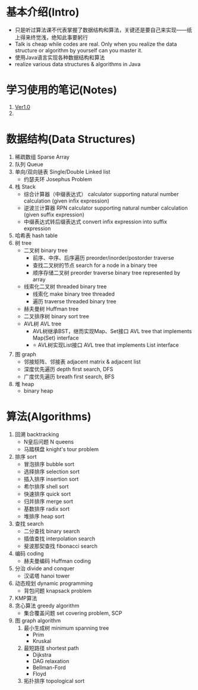 # 基本介绍(Intro)

- 只是听过算法课不代表掌握了数据结构和算法，关键还是要自己来实现——纸上得来终觉浅，绝知此事要躬行
- Talk is cheap while codes are real. Only when you realize the data structure or algorithm by yourself can you master it.
- 使用Java语言实现各种数据结构和算法
- realize various data structures & algorithms in Java

# 学习使用的笔记(Notes)
1. [Ver1.0](https://github.com/el-nino2020/note-of-learning/blob/main/%E6%95%B0%E6%8D%AE%E7%BB%93%E6%9E%84%E4%B8%8E%E7%AE%97%E6%B3%95/%E6%95%B0%E6%8D%AE%E7%BB%93%E6%9E%84%E4%B8%8E%E7%AE%97%E6%B3%95%E7%AC%94%E8%AE%B0%20Ver1.0%20.md)
2. 


# 数据结构(Data Structures)
1. 稀疏数组 Sparse Array
2. 队列 Queue
3. 单向/双向链表 Single/Double Linked list
    - 约瑟夫环 Josephus Problem
4. 栈 Stack
    - 综合计算器（中缀表达式） calculator supporting natural number calculation (given infix expression)
    - 逆波兰计算器 RPN calculator supporting natural number calculation (given suffix expression)
    - 中缀表达式转后缀表达式 convert infix expression into suffix expression
5. 哈希表 hash table
6. 树 tree
    - 二叉树 binary tree
        - 前序、中序、后序遍历 preorder/inorder/postorder traverse
        - 查找二叉树的节点 search for a node in a binary tree
        - 顺序存储二叉树 preorder traverse binary tree represented by array
    - 线索化二叉树 threaded binary tree
        - 线索化 make binary tree threaded
        - 遍历 traverse threaded binary tree
    - 赫夫曼树 Huffman tree
    - 二叉排序树 binary sort tree
    - AVL树 AVL tree
        - AVL树继承BST，继而实现Map、Set接口 AVL tree that implements Map(Set) interface
        - :star: AVL树实现List接口 AVL tree that implements List interface
7. 图 graph
    - 邻接矩阵、邻接表 adjacent matrix & adjacent list
    - 深度优先遍历 depth first search, DFS
    - 广度优先遍历 breath first search, BFS
8. 堆 heap
    - binary heap
    
    





# 算法(Algorithms)
1. 回溯 backtracking
    - N皇后问题 N queens
    - 马踏棋盘 knight's tour problem
2. 排序 sort
    - 冒泡排序 bubble sort
    - 选择排序 selection sort
    - 插入排序 insertion sort
    - 希尔排序 shell sort
    - 快速排序 quick sort
    - 归并排序 merge sort
    - 基数排序 radix sort
    - 堆排序 heap sort
3. 查找 search
    - 二分查找 binary search
    - 插值查找 interpolation search
    - 斐波那契查找 fibonacci search
4. 编码 coding
    - 赫夫曼编码 Huffman coding
5. 分治 divide and conquer
    - 汉诺塔 hanoi tower
6. 动态规划 dynamic programming
    - 背包问题 knapsack problem
7. KMP算法
8. 贪心算法 greedy algorithm
    - 集合覆盖问题 set covering problem, SCP
9. 图 graph algorithm
    1. 最小生成树 minimum spanning tree
        - Prim
        - Kruskal
    2. 最短路径 shortest path
        - Dijkstra
        - DAG relaxation
        - Bellman-Ford
        - Floyd    
    3. 拓扑排序 topological sort
    

